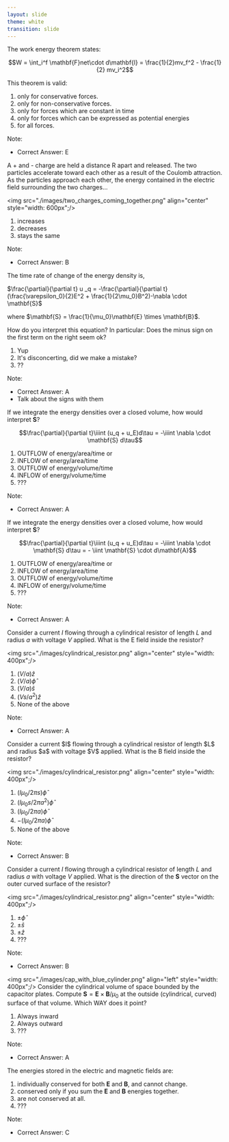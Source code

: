 ```yaml
---
layout: slide
theme: white
transition: slide
---
```



<section data-markdown>

The work energy theorem states:

$$W = \int_i^f \mathbf{F}net\cdot d\mathbf{l} = \frac{1}{2}mv_f^2 - \frac{1}{2} mv_i^2$$

This theorem is valid:

1. only for conservative forces.
2. only for non-conservative forces.
3. only for forces which are constant in time
4. only for forces which can be expressed as potential energies
5. for all forces.

Note:
* Correct Answer: E

</section>

<section data-markdown>

A + and - charge are held a distance R apart and released.
The two particles accelerate toward each other as a result of the Coulomb attraction.  As the particles approach each other, the energy contained in the electric field surrounding the two charges...

<img src="./images/two_charges_coming_together.png" align="center" style="width: 600px";/>

1. increases
2. decreases
3. stays the same

Note:
* Correct Answer: B

</section>

<section data-markdown>

The time rate of change of the energy density is,

$\frac{\partial}{\partial t} u
_q = -\frac{\partial}{\partial t}(\frac{\varepsilon_0}{2}E^2 + \frac{1}{2\mu_0}B^2)-\nabla \cdot \mathbf{S}$

where $\mathbf{S} = \frac{1}{\mu_0}\mathbf{E} \times \mathbf{B}$.

How do you interpret this equation? In particular: Does the minus sign on the first term on the right seem ok?

1. Yup
2. It's disconcerting, did we make a mistake?
3. ??

Note:
* Correct Answer: A
* Talk about the signs with them
</section>

<section data-markdown>

If we integrate the energy densities over a closed volume, how would interpret $\mathbf{S}$?

$$\frac{\partial}{\partial t}\iiint (u_q + u_E)d\tau = -\iiint \nabla \cdot \mathbf{S} d\tau$$

1. OUTFLOW of energy/area/time or
2. INFLOW of energy/area/time
3. OUTFLOW of energy/volume/time
4. INFLOW of energy/volume/time
5. ???

Note:
* Correct Answer: A

</section>

<section data-markdown>

If we integrate the energy densities over a closed volume, how would interpret $\mathbf{S}$?

$$\frac{\partial}{\partial t}\iiint (u_q + u_E)d\tau = -\iiint \nabla \cdot \mathbf{S} d\tau = - \iint \mathbf{S} \cdot d\mathbf{A}$$

1. OUTFLOW of energy/area/time or
2. INFLOW of energy/area/time
3. OUTFLOW of energy/volume/time
4. INFLOW of energy/volume/time
5. ???

Note:
* Correct Answer: A

</section>

<section data-markdown>

Consider a current $I$ flowing through a cylindrical resistor of length $L$ and radius $a$ with voltage $V$ applied. What is the E field inside the resistor?

<img src="./images/cylindrical_resistor.png" align="center" style="width: 400px";/>

1. $(V/a) \hat{z}$
2. $(V/a) \hat{\phi}$
3. $(V/a) \hat{s}$
4. $(Vs/a^2) \hat{z}$
5. None of the above

Note:
* Correct Answer: A
</section>

<section data-markdown>
Consider a current $I$ flowing through a cylindrical resistor of length $L$ and radius $a$ with voltage $V$ applied. What is the B field inside the resistor?

<img src="./images/cylindrical_resistor.png" align="center" style="width: 400px";/>

1. $(I\mu_0/2\pi s) \hat{\phi}$
2. $(I\mu_0s/2\pi a^2)  \hat{\phi}$
3. $(I\mu_0/2\pi a)  \hat{\phi}$
4. $-(I\mu_0/2\pi a)  \hat{\phi}$
5. None of the above

Note:
* Correct Answer: B

</section>

<section data-markdown>

Consider a current $I$ flowing through a cylindrical resistor of length $L$ and radius $a$ with voltage $V$ applied.
What is the direction of the $\mathbf{S}$ vector on the outer curved surface of the resistor?

<img src="./images/cylindrical_resistor.png" align="center" style="width: 400px";/>

1. $\pm \hat{\phi}$
2. $\pm \hat{s}$
3. $\pm \hat{z}$
4. ???

Note:
* Correct Answer: B
</section>


<section data-markdown>


<img src="./images/cap_with_blue_cylinder.png" align="left" style="width: 400px";/>
Consider the cylindrical volume of space bounded by the capacitor plates.  Compute $\mathbf{S} = \mathbf{E} \times \mathbf{B} /\mu_0$  at the outside (cylindrical, curved) surface of that volume.
Which WAY does it point?

1. Always inward
2. Always outward
3. ???

Note:
* Correct Answer: A
</section>

<section data-markdown>

The energies stored in the electric and magnetic fields are:


1. individually conserved for both $\mathbf{E}$ and $\mathbf{B}$, and cannot change.
2. conserved only if you sum the $\mathbf{E}$ and $\mathbf{B}$ energies together.
3. are not conserved at all.
4. ???

Note:
* Correct Answer: C

</section>
